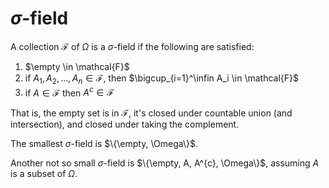 # $\sigma$-field

A collection $\mathcal{F}$ of $\Omega$ is a $\sigma$-field if the following are
satisfied:
1. $\empty \in \mathcal{F}$
2. if $A_1, A_2, \ldots, A_n \in \mathcal{F}$, then $\bigcup_{i=1}^\infin A_i \in \mathcal{F}$
3. if $A \in \mathcal{F}$ then $A^{c} \in \mathcal{F}$

That is, the empty set is in $\mathcal{F}$, it's closed under countable union (and
intersection), and closed under taking the complement.

The smallest $\sigma$-field is $\{\empty, \Omega\}$.

Another not so small $\sigma$-field is $\{\empty, A, A^{c}, \Omega\}$, assuming
$A$ is a subset of $\Omega$.
